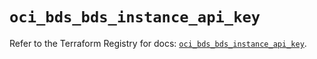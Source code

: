 # `oci_bds_bds_instance_api_key`

Refer to the Terraform Registry for docs: [`oci_bds_bds_instance_api_key`](https://registry.terraform.io/providers/oracle/oci/6.18.0/docs/resources/bds_bds_instance_api_key).

